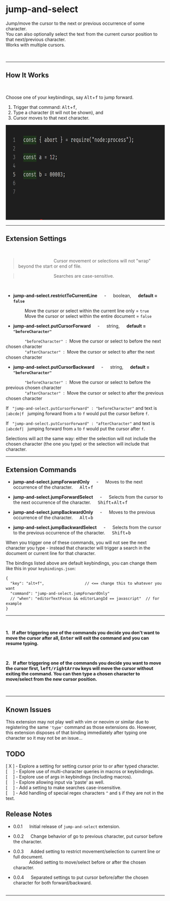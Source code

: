 # jump-and-select

Jump/move the cursor to the next or previous occurrence of some character.  
You can also optionally select the text from the current cursor position to that next/previous character.  
Works with multiple cursors.  

<br/>

-----------


## How It Works  
<br/>

Choose one of your keybindings, say <kbd>Alt</kbd>+<kbd>f</kbd> to jump forward.  

1.  Trigger that command: <kbd>Alt</kbd>+<kbd>f</kbd>,   
2.  Type a character (it will not be shown), and     
3.  Cursor moves to that next character.  

<img src="https://github.com/ArturoDent/jump-and-select/blob/master/images/jumpIntro.gif?raw=true" width="700" height="300" alt="Move cursors forward to next character"/>

----------

## Extension Settings  

<br/>

> &emsp;&emsp;&emsp;&emsp;&emsp;&emsp;&emsp;&emsp;Cursor movement or selections will not "wrap" beyond the start or end of file.  

> &emsp;&emsp;&emsp;&emsp;&emsp;&emsp;&emsp;&emsp;Searches are case-sensitive.

<br/>  

* **jump-and-select.restrictToCurrentLine**  &emsp; -  &emsp; boolean, &emsp; **default = `false`**

&emsp;&emsp;&emsp;&emsp; Move the cursor or select within the current line only =  `true`   
&emsp;&emsp;&emsp;&emsp; Move the cursor or select within the entire document =   `false`  


* **jump-and-select.putCursorForward** &emsp; -  &emsp; string, &emsp; **default = `"beforeCharacter"`**

&emsp;&emsp;&emsp;&emsp; `"beforeCharacter"` &nbsp;:&nbsp; Move the cursor or select to before the next chosen character    
&emsp;&emsp;&emsp;&emsp; `"afterCharacter"` &nbsp;:&nbsp; Move the cursor or select to after the next chosen character    

* **jump-and-select.putCursorBackward** &emsp; -  &emsp; string, &emsp; **default = `"beforeCharacter"`**

&emsp;&emsp;&emsp;&emsp; `"beforeCharacter"` &nbsp;:&nbsp; Move the cursor or select to before the previous chosen character  
&emsp;&emsp;&emsp;&emsp; `"afterCharacter"` &nbsp;:&nbsp; Move the cursor or select to after the previous chosen character  

If &nbsp; `"jump-and-select.putCursorForward" : "beforeCharacter"`  and text is &nbsp; `|abcde|f` &nbsp; jumping forward from `a` to `f` would put the cursor before `f`.  

If &nbsp; `"jump-and-select.putCursorForward" : "afterCharacter"`  and text is &nbsp; `|abcdef|` &nbsp; jumping forward from `a` to `f` would put the cursor after `f`.   

Selections will act the same way: either the selection will not include the chosen character (the one you type) or the selection will include that character.  

-----------------  

## Extension Commands

* **jump-and-select.jumpForwardOnly**   &emsp; - &emsp;  Moves to the next occurrence of the character.
&emsp; <kbd>Alt</kbd>+<kbd>f</kbd>   

* **jump-and-select.jumpForwardSelect**   &emsp; - &emsp; Selects from the cursor to the next occurrence of the character.
&emsp; <kbd>Shift</kbd>+<kbd>Alt</kbd>+<kbd>f</kbd> 

* **jump-and-select.jumpBackwardOnly**   &emsp; - &emsp;  Moves to the previous occurrence of the character. 
&emsp; <kbd>Alt</kbd>+<kbd>b</kbd> 

* **jump-and-select.jumpBackwardSelect**   &emsp; - &emsp; Selects from the cursor to the previous occurrence of the character.
&emsp; <kbd>Shift</kbd>+<kbd>b</kbd>

When you trigger one of these commands, you will not see the next character you type - instead that character will trigger a search in the document or current line for that character. 

The bindings listed above are default keybindings, you can change them like this in your `keybindings.json`:  

```jsonc
{
  "key": "alt+f",                  // <== change this to whatever you want
  "command": "jump-and-select.jumpForwardOnly"
  // "when": "editorTextFocus && editorLangId == javascript"  // for example
}
```


------------------

<br/> 

**1. &nbsp; If after triggering one of the commands you decide you don't want to move the cursor after all, <kbd>Enter</kbd> will exit the command and you can resume typing.**  

<br/>

**2. &nbsp; If after triggering one of the commands you decide you want to move the cursor first, <kbd>left/rightArrow</kbd> keys will move the cursor without exiting the command.  You can then type a chosen character to move/select from the new cursor position.**  

<br/>

----------------


## Known Issues

This extension may not play well with vim or neovim or similar due to registering the same `'type'` command as those extensions do.  However, this extension disposes of that binding immediately after typing one character so it may not be an issue...

## TODO  
  
[ X ] - Explore a setting for setting cursor prior to or after typed character.  
[&emsp; ] - Explore use of multi-character queries in macros or keybindings.  
[&emsp; ] - Explore use of args in keybindings (including macros).  
[&emsp; ] - Explore allowing input via 'paste' as well.     
[&emsp; ] - Add a setting to make searches case-insensitive.  
[&emsp; ] - Add handling of special regex characters `^` and `$` if they are not in the text.

## Release Notes  

* 0.0.1 &emsp;  Initial release of `jump-and-select` extension.  

* 0.0.2 &emsp;  Change behavior of go to previous character, put cursor before the character.

* 0.0.3 &emsp;  Added setting to restrict movement/selection to current line or full document.  
&emsp;&emsp; &emsp; Added setting to move/select before or after the chosen character.  

* 0.0.4 &emsp;  Separated settings to put cursor before/after the chosen character for both forward/backward.    
&emsp;&emsp; &emsp; 






-----------------------------------------------------------------------------------------------------------